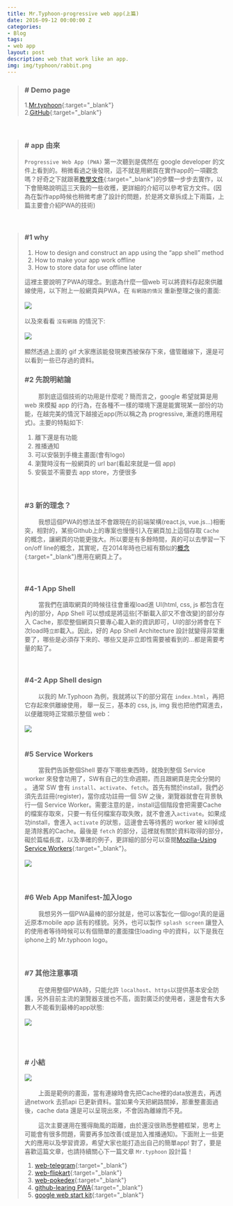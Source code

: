 ```yaml
---
title: Mr.Typhoon-progressive web app(上篇)
date: 2016-09-12 00:00:00 Z
categories:
- Blog
tags:
- web app
layout: post
description: web that work like an app.
img: img/typhoon/rabbit.png
---
```


>### # Demo page
> 1.[Mr.typhoon](https://quote-b781f.firebaseapp.com/ "Title"){:target="_blank"}<br/>
> 2.[GitHub](https://github.com/lichin-lin/typhoonPWA "Title"){:target="_blank"}

<br>

>### # app 由來
> ```Progressive Web App (PWA)``` 第一次聽到是偶然在 google developer 的文件上看到的。稍微看過之後發現，這不就是用網頁在實作app的一項觀念嗎？好奇之下就跟著[教學文件](https://developers.google.com/web/fundamentals/getting-started/your-first-progressive-web-app/?hl=en "title"){:target="_blank"}的步驟一步步去實作，以下會簡略說明這三天我的一些收穫，更詳細的介紹可以參考官方文件。(因為在製作app時候也稍微考慮了設計的問題，於是將文章拆成上下兩篇，上篇主要會介紹PWA的技術)

<br>

>### #1 why
> 1. How to design and construct an app using the “app shell” method
> 2. How to make your app work offline
> 3. How to store data for use offline later
>
> 這裡主要說明了PWA的理念。到底為什麼一個web 可以將資料存起來供離線使用，以下附上一般網頁與PWA，在 ```有網路的情況``` 重新整理之後的畫面:
> <br><br><img src="/img/typhoon/pwa.gif"/><br><br>
> 以及來看看 ```沒有網路``` 的情況下:
> <br><br><img src="/img/typhoon/pwa-offline.gif"/><br><br>
> 顯然透過上面的 gif 大家應該能發現東西被保存下來，儘管離線下，還是可以看到一些已存過的資料。
>
>### #2 先說明結論
>&nbsp;&nbsp;&nbsp;&nbsp;&nbsp;&nbsp;&nbsp;&nbsp;那到底這個技術的功用是什麼呢？簡而言之，google 希望就算是用 web 來模擬 app 的行為，在各種不一樣的環境下還是能實現某一部份的功能，在越完美的情況下越接近app(所以稱之為 progressive, 漸進的應用程式)。主要的特點如下:
>
> 1. 離下還是有功能
> 2. 推播通知
> 3. 可以安裝到手機主畫面(會有logo)
> 4. 瀏覽時沒有一般網頁的 url bar(看起來就是一個 app)
> 5. 安裝並不需要去 app store，方便很多
>
> <br>
>
>### #3 新的理念？
>&nbsp;&nbsp;&nbsp;&nbsp;&nbsp;&nbsp;&nbsp;&nbsp;我想這個PWA的想法並不會跟現在的前端架構(react.js, vue.js...)相衝突，相對的，某些Github上的專案也慢慢引入在網頁加上這個存取 ```Cache``` 的概念，讓網頁的功能更強大。所以要是有多餘時間，真的可以去學習一下 on/off line的概念，其實呢，在2014年時也已經有類似的[概念](https://jakearchibald.com/2014/offline-cookbook/ "title"){:target="_blank"}應用在網頁上了。
>
> <br>
>
>### #4-1 App Shell
>&nbsp;&nbsp;&nbsp;&nbsp;&nbsp;&nbsp;&nbsp;&nbsp;當我們在讀取網頁的時候往往會重複load進 UI(html, css, js 都包含在內)的部分，App Shell 可以想成是將這些[不斷載入卻又不會改變]的部分存入 Cache，那麼整個網頁只要專心載入新的資訊即可，UI的部分將會在下次load時```立即```載入。因此，好的 App Shell Architecture 設計就變得非常重要了，哪些是必須存下來的、哪些又是非立即性需要被看到的...都是需要考量的點了。
>
> <br>
>
>### #4-2 App Shell design
>&nbsp;&nbsp;&nbsp;&nbsp;&nbsp;&nbsp;&nbsp;&nbsp;以我的 Mr.Typhoon 為例，我就將以下的部分寫在 ```index.html```，再把它存起來供離線使用， 舉一反三，基本的 css, js, img 我也把他們寫進去，以便離現時正常顯示整個 web：
> <br><br><img src="/img/typhoon/pic-1.png"/><br><br>
>
>
>### #5 Service Workers
>
>&nbsp;&nbsp;&nbsp;&nbsp;&nbsp;&nbsp;&nbsp;&nbsp;當我們告訴整個Shell 要存下哪些東西時，就換到整個 Service worker 來發會功用了，SW有自己的生命週期，而且跟網頁是完全分開的
。
>通常 SW 會有 ```install```、```activate```、```fetch```。首先有關於install，我們必須先去註冊(register)，當你成功註冊一個 SW 之後，瀏覽器就會在背景執行一個 Service Worker。需要注意的是，install這個階段會把需要Cache的檔案存取來，只要一有任何檔案存取失敗，就不會進入```activate```。如果成功install，會進入 ```activate``` 的狀態，這邊會去等待舊的 worker 被 kill掉或是清除舊的Cache。最後是 ```fetch``` 的部分，這裡就有關於資料取得的部分， 
>礙於篇幅長度，以及準確的例子，更詳細的部分可以查閱[Mozilla-Using Service Workers](https://developer.mozilla.org/en-US/docs/Web/API/Service_Worker_API/Using_Service_Workers "title"){:target="_blank"}。
> <br><br><img src="/img/typhoon/pic-2.png"/><br><br>
> <br>
>
>### #6 Web App Manifest-加入logo
>&nbsp;&nbsp;&nbsp;&nbsp;&nbsp;&nbsp;&nbsp;&nbsp;我想另外一個PWA最棒的部分就是，他可以客製化一個logo!真的是逼近原本mobile app 該有的樣貌。另外，也可以製作 ```splash screen``` 讓登入的使用者等待時候可以有個簡單的畫面擋住loading 中的資料，以下是我在iphone上的 Mr.typhoon logo。
>
> <br>
>
>### #7 其他注意事項
>&nbsp;&nbsp;&nbsp;&nbsp;&nbsp;&nbsp;&nbsp;&nbsp;在使用整個PWA時，只能允許 ```localhost```、```https```以提供基本安全防護，另外目前主流的瀏覽器支援也不高，面對廣泛的使用者，還是會有大多數人不能看到最棒的app狀態:
> <br><br><img src="/img/typhoon/pic-4.png"/><br><br>
>
> <br>
>
>
>### # 小結
> <img src="/img/typhoon/pwa-show.gif"/><br><br>
>&nbsp;&nbsp;&nbsp;&nbsp;&nbsp;&nbsp;&nbsp;&nbsp;上面是範例的畫面，當有連線時會先把Cache裡的data放進去，再透過network 去抓api 已更新資料。當如果今天把網路關掉，那重整畫面過後，cache data 還是可以呈現出來，不會因為離線而不見。
>
>&nbsp;&nbsp;&nbsp;&nbsp;&nbsp;&nbsp;&nbsp;&nbsp;這次主要運用在獲得颱風的距離，由於還沒很熟悉整體框架，思考上可能會有很多問題，需要再多加改善(或是加入推播通知)。下面附上一些更大的應用以及學習資源，希望大家也能打造出自己的簡單app!
> 對了，要是喜歡這篇文章，也請持續關心下一篇文章 ```Mr.typhoon``` 設計篇！
>
>1.    [web-telegram](https://web.telegram.org/#/login "Title"){:target="_blank"}
>2.    [web-flipkart](http://www.flipkart.com "Title"){:target="_blank"}
>3.    [web-pokedex](https://www.pokedex.org "Title"){:target="_blank"}
>4.    [github-learing PWA](https://github.com/ragingwind/learning-pwa "Title"){:target="_blank"}
>5.    [google web start kit](https://github.com/google/web-starter-kit "Title"){:target="_blank"}
